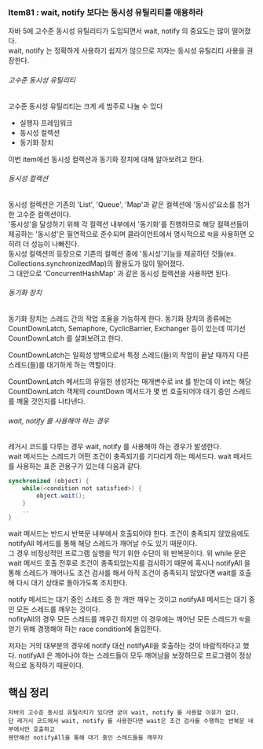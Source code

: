 ### Item81 : wait, notify 보다는 동시성 유틸리티를 애용하라

자바 5에 고수준 동시성 유틸리티가 도입되면서 wait, notify 의 중요도는 많이 떨어졌다.  
wait, notify 는 정확하게 사용하기 쉽지가 않으므로 저자는 동시성 유틸리티 사용을 권장한다.

###### 고수준 동시성 유틸리티
고수준 동시성 유틸리티는 크게 세 범주로 나눌 수 있다
- 실행자 프레임워크
- 동시성 컬렉션
- 동기화 장치

이번 item에선 동시성 컬렉션과 동기화 장치에 대해 알아보려고 한다.

###### 동시성 컬렉션
동시성 컬렉션은 기존의 'List', 'Queue', 'Map'과 같은 컬렉션에 '동시성'요소를 첨가한 고수준 컬렉션이다.  
'동시성'을 달성하기 위해 각 컬렉션 내부에서 '동기화'를 진행하므로 해당 컬렉션들이 제공하는 '동시성'은 필연적으로 준수되며
클라이언트에서 명시적으로 `락`을 사용하면 오히려 더 성능이 나빠진다.  
동시성 컬렉션의 등장으로 기존의 컬렉션 중에 '동시성'기능을 제공하던 것들(ex. Collections.synchronizedMap)의 활용도가 많이 떨어졌다.  
그 대안으로 'ConcurrentHashMap' 과 같은 동시성 컬렉션을 사용하면 된다.

###### 동기화 장치
동기화 장치는 스레드 간의 작업 조율을 가능하게 한다. 동기화 장치의 종류에는 CountDownLatch, Semaphore, CyclicBarrier, Exchanger 등이 있는데
여기선 CountDownLatch 를 살펴보려고 한다.

CountDownLatch는 일회성 방벽으로서 특정 스레드(들)의 작업이 끝날 때까지 다른 스레드(들)를 대기하게 하는 역할이다.

CountDownLatch 메서드의 유일한 생성자는 매개변수로 int 를 받는데 이 int는 해당 CountDownLatch 객체의 countDown 메서드가 몇 번 호출되어야 대기 중인 
스레드를 깨울 것인지를 나타낸다.

###### wait, notify 를 사용해야 하는 경우
레거시 코드를 다루는 경우 wait, notify 를 사용해야 하는 경우가 발생한다.  
wait 메서드는 스레드가 어떤 조건이 충족되기를 기다리게 하는 메서드다. wait 메서드를 사용하는 표준 관용구가 있는데 다음과 같다.
```java
synchronized (object) {
    while(<condition not satisfied>) {
        object.wait();
    }
    ..
}
```
wait 메서드는 반드시 반복문 내부에서 호출되어야 한다. 조건이 충족되지 않았음에도 notifyAll 메서드를 통해 해당 스레드가 깨어날 수도 있기 때문이다.   
그 경우 비정상적인 프로그램 실행을 막기 위한 수단이 위 반복문이다. 위 while 문은 wait 메서드 호출 전후로 조건이 충족되었는지를 검사하기 때문에 혹시나 notifyAll 을 통해 스레드가 깨어나도
조건 검사를 해서 아직 조건이 충족되지 않았다면 wait를 호출해 다시 대기 상태로 돌아가도록 조치한다.

notify 메서드는 대기 중인 스레드 중 한 개만 깨우는 것이고 notifyAll 메서드는 대기 중인 모든 스레드를 깨우는 것이다.  
nofityAll의 경우 모든 스레드를 깨우긴 하지만 이 경우에는 깨어난 모든 스레드가 `락`을 얻기 위해 경쟁해야 하는 race condition에 돌입한다.

저자는 거의 대부분의 경우에 notify 대신 notifyAll을 호출하는 것이 바람직하다고 했다.
notifyAll 은 깨어나야 하는 스레드들이 모두 깨어남을 보장하므로 프로그램이 정상적으로 동작하기 때문이다.

## 핵심 정리
    자바의 고수준 동시성 유틸리티가 있다면 굳이 wait, notify 를 사용할 이유가 없다.
    단 레거시 코드에서 wait, notify 를 사용한다면 wait은 조건 검사를 수행하는 반복문 내부에서만 호출하고
    웬만해선 notifyAll을 통해 대기 중인 스레드들을 깨우자